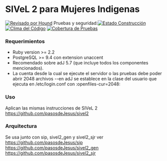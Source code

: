 # SIVeL 2 para Mujeres Indigenas



[![Revisado por Hound](https://img.shields.io/badge/Reviewed_by-Hound-8E64B0.svg)](https://houndci.com) Pruebas y seguridad:[![Estado Construcción](https://gitlab.com/pasosdeJesus/sivel2_mujeresindigenas/badges/main/pipeline.svg)](https://gitlab.com/pasosdeJesus/sivel2_mujeresindigenas/-/pipelines?page=1&scope=all&ref=main) [![Clima del Código](https://codeclimate.com/github/pasosdeJesus/sivel2_mujeresindigenas/badges/gpa.svg)](https://codeclimate.com/github/pasosdeJesus/sivel2_mujeresindigenas) [![Cobertura de Pruebas](https://codeclimate.com/github/pasosdeJesus/sivel2_mujeresindigenas/badges/coverage.svg)](https://codeclimate.com/github/pasosdeJesus/sivel2_mujeresindigenas)



### Requerimientos
* Ruby version >= 2.2
* PostgreSQL >= 9.4 con extension unaccent
* Recomendado sobre adJ 5.7 (que incluye todos los componentes mencionados). 
* La cuenta desde la cual se ejecute el servidor o las pruebas debe poder abrir 2048 archivos --en adJ se establece en la clase del usuario que ejecuta en /etc/login.conf con :openfiles-cur=2048:


### Uso
Aplican las mismas instrucciones de SIVeL 2
https://github.com/pasosdeJesus/sivel2

### Arquitectura
Se usa junto con sip, sivel2_gen y sivel2_sjr ver
https://github.com/pasosdeJesus/sip
https://github.com/pasosdeJesus/sivel2_gen
https://github.com/pasosdeJesus/sivel2_sjr
